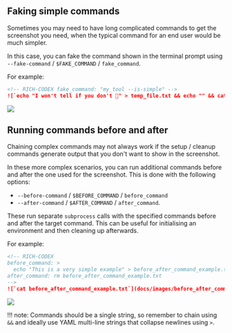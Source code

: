 ## Faking simple commands

Sometimes you may need to have long complicated commands to get the screenshot you need, when the typical command for an end user would be much simpler.

In this case, you can fake the command shown in the terminal prompt using `--fake-command` / `$FAKE_COMMAND` / `fake_command`.

For example:

<!-- prettier-ignore-start -->

```markdown
<!-- RICH-CODEX fake_command: "my_tool --is-simple" -->
![`echo "I won't tell if you don't 🤫" > temp_file.txt && echo "" && cat temp_file.txt && rm temp_file.txt`](docs/images/fake_command.svg)
```
![](../images/fake_command.svg)

<!-- prettier-ignore-end -->

## Running commands before and after

Chaining complex commands may not always work if the setup / cleanup commands generate output that you don't want to show in the screenshot.

In these more complex scenarios, you can run additional commands before and after the one used for the screenshot. This is done with the following options:

- `--before-command` / `$BEFORE_COMMAND` / `before_command`
- `--after-command` / `$AFTER_COMMAND` / `after_command`.

These run separate `subprocess` calls with the specified commands before and after the target command.
This can be useful for initialising an environment and then cleaning up afterwards.

For example:

<!-- prettier-ignore-start -->

```markdown
<!-- RICH-CODEX
before_command: >
  echo "This is a very simple example" > before_after_command_example.txt
after_command: rm before_after_command_example.txt
-->
![`cat before_after_command_example.txt`](docs/images/before_after_command.svg)
```
![](../images/before_after_command.svg)

!!! note:
    Commands should be a single string, so remember to chain using `&&` and ideally use YAML multi-line strings that collapse newlines using `>`.

<!-- prettier-ignore-end -->
